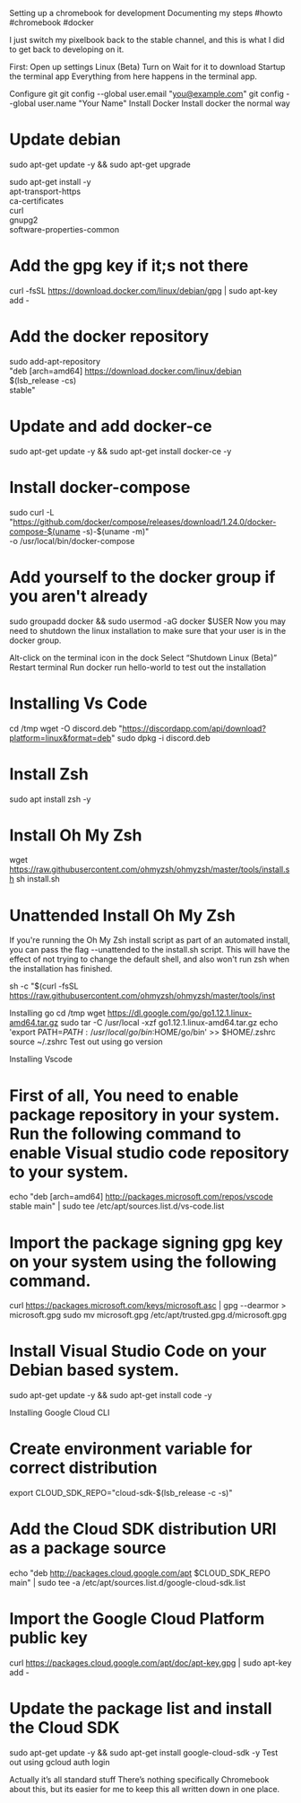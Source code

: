 Setting up a chromebook for development
Documenting my steps
#howto #chromebook #docker

I just switch my pixelbook back to the stable channel, and this is what I did to get back to developing on it.

First:
Open up settings
Linux (Beta)
Turn on
Wait for it to download
Startup the terminal app
Everything from here happens in the terminal app.

Configure git
git config --global user.email "you@example.com"
git config --global user.name "Your Name"
Install Docker
Install docker the normal way

# Update debian
sudo apt-get update -y && sudo apt-get upgrade

sudo apt-get install -y \
     apt-transport-https \
     ca-certificates \
     curl \
     gnupg2 \
     software-properties-common

# Add the gpg key if it;s not there
curl -fsSL https://download.docker.com/linux/debian/gpg | sudo apt-key add -

# Add the docker repository
sudo add-apt-repository \
   "deb [arch=amd64] https://download.docker.com/linux/debian \
   $(lsb_release -cs) \
   stable"

# Update and add docker-ce
sudo apt-get update -y && sudo apt-get install docker-ce -y

# Install docker-compose
sudo curl -L "https://github.com/docker/compose/releases/download/1.24.0/docker-compose-$(uname -s)-$(uname -m)" \
  -o /usr/local/bin/docker-compose

# Add yourself to the docker group if you aren't already
sudo groupadd docker && sudo usermod -aG docker $USER
Now you may need to shutdown the linux installation to make sure that your user is in the docker group.

Alt-click on the terminal icon in the dock
Select “Shutdown Linux (Beta)”
Restart terminal
Run docker run hello-world to test out the installation

# Installing Vs Code
cd /tmp
wget -O discord.deb "https://discordapp.com/api/download?platform=linux&format=deb"
sudo dpkg -i discord.deb

# Install Zsh
sudo apt install zsh -y
# Install Oh My Zsh
wget https://raw.githubusercontent.com/ohmyzsh/ohmyzsh/master/tools/install.sh
sh install.sh

# Unattended Install Oh My Zsh
If you're running the Oh My Zsh install script as part of an automated install, you can pass the flag --unattended to the install.sh script. This will have the effect of not trying to change the default shell, and also won't run zsh when the installation has finished.

sh -c "$(curl -fsSL https://raw.githubusercontent.com/ohmyzsh/ohmyzsh/master/tools/inst

Installing go
cd /tmp
wget https://dl.google.com/go/go1.12.1.linux-amd64.tar.gz
sudo tar -C /usr/local -xzf go1.12.1.linux-amd64.tar.gz
echo 'export PATH=$PATH:/usr/local/go/bin:$HOME/go/bin' >> $HOME/.zshrc
source ~/.zshrc
Test out using go version

Installing Vscode
# First of all, You need to enable package repository in your system. Run the following command to enable Visual studio code repository to your system.
echo "deb [arch=amd64] http://packages.microsoft.com/repos/vscode stable main" | sudo tee /etc/apt/sources.list.d/vs-code.list

# Import the package signing gpg key on your system using the following command.
curl https://packages.microsoft.com/keys/microsoft.asc | gpg --dearmor > microsoft.gpg
sudo mv microsoft.gpg /etc/apt/trusted.gpg.d/microsoft.gpg

# Install Visual Studio Code on your Debian based system.
sudo apt-get update -y && sudo apt-get install code -y

Installing Google Cloud CLI
# Create environment variable for correct distribution
export CLOUD_SDK_REPO="cloud-sdk-$(lsb_release -c -s)"

# Add the Cloud SDK distribution URI as a package source
echo "deb http://packages.cloud.google.com/apt $CLOUD_SDK_REPO main" | sudo tee -a /etc/apt/sources.list.d/google-cloud-sdk.list

# Import the Google Cloud Platform public key
curl https://packages.cloud.google.com/apt/doc/apt-key.gpg | sudo apt-key add -

# Update the package list and install the Cloud SDK
sudo apt-get update -y && sudo apt-get install google-cloud-sdk -y
Test out using gcloud auth login


Actually it’s all standard stuff
There’s nothing specifically Chromebook about this, but its easier for me to keep this all written down in one place.

